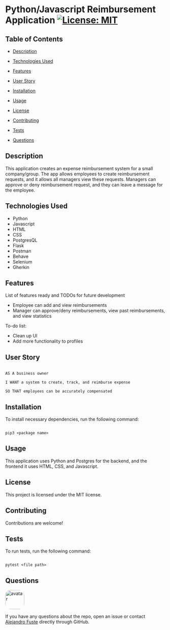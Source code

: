 # Python/Javascript Reimbursement Application [![License: MIT](https://img.shields.io/badge/License-MIT-blue.svg)](https://opensource.org/licenses/MIT)

## Table of Contents
- [Description](#description)

- [Technologies Used](#technologies_used)

- [Features](#features)

- [User Story](#user_story)

- [Installation](#installation)

- [Usage](#usage)

- [License](#license)

- [Contributing](#contributing)

- [Tests](#tests)

- [Questions](#questions)

## Description

This application creates an expense reimbursement system for a small company/group. The app allows employees to create reimbursement requests, and it allows all managers view these requests. Managers can approve or deny reimbursement request, and they can leave a message for the employee.

## Technologies Used
- Python
- Javascript
- HTML
- CSS
- PostgresQL
- Flask
- Postman
- Behave
- Selenium
- Gherkin

## Features
List of features ready and TODOs for future development

- Employee can add and view reimbursements
- Manager can approve/deny reimbursements, view past reimbursements, and view statistics

To-do list:

- Clean up UI
- Add more functionality to profiles

## User Story

```

AS A business owner

I WANT a system to create, track, and reimburse expense

SO THAT employees can be accurately compensated

```

## Installation

To install necessary dependencies, run the following command:

```

pip3 <package name>

```

## Usage

This application uses Python and Postgres for the backend, and the frontend it uses HTML, CSS, and Javascript.

## License

This project is licensed under the MIT license.

## Contributing

Contributions are welcome!

## Tests

To run tests, run the following command:

```

pytest <file path>

```

## Questions

<img src="https://avatars.githubusercontent.com/u/48495840?v=4" alt="avatar" style="border-radius: 16px" width="60"/>

If you have any questions about the repo, open an issue or contact [Alejandro Fuste](https://github.com/Alejandro-Fuste) directly through GitHub.
